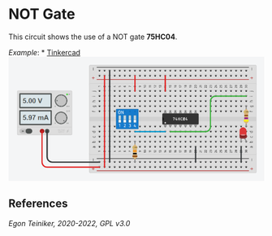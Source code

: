 # NOT Gate

This circuit shows the use of a NOT gate **75HC04**.

_Example_: * [Tinkercad](https://www.tinkercad.com/things/0oDD4h7NjYh) 
![NOT Gate](gate-not.png)


## References

*Egon Teiniker, 2020-2022, GPL v3.0* 
